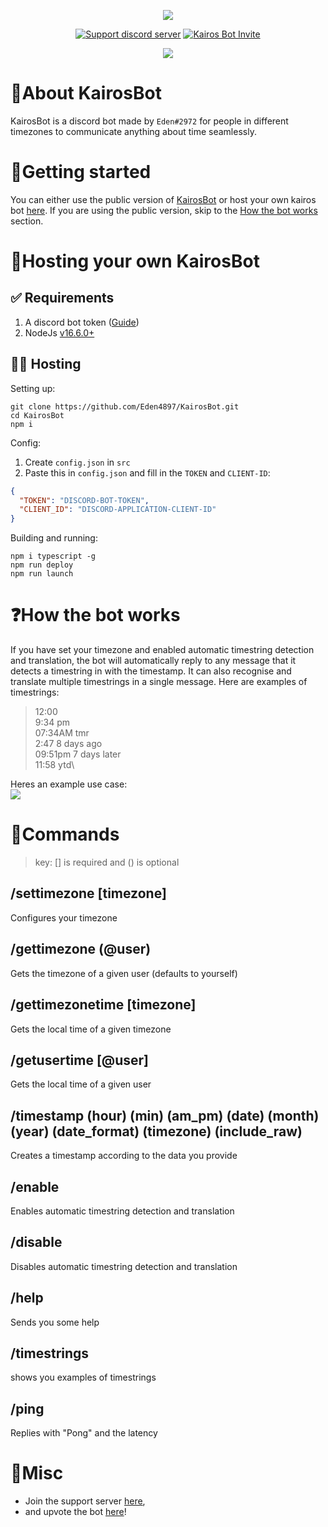 <p align="center">
    <p id=title align="center">
      <img src="https://cdn.discordapp.com/attachments/943708746813702154/950993331612168192/KairosBot-Banner.png">
    </p>
  <p align="center">
    <a href="https://discord.gg/J2xKqDKpGt"><img src="https://img.shields.io/discord/950606768621359104?color=5865F2&logo=discord&logoColor=white" alt="Support discord server" /></a>
    <a href="https://top.gg/bot/950382032620503091"><img src="https://img.shields.io/badge/Invite-KairosBot-5865F2?logo=discord&logoColor=white" alt="Kairos Bot Invite" /></a>
  </p>  
  <p align="center">
    <a href="https://top.gg/bot/950382032620503091">
      <img src="https://top.gg/api/widget/950382032620503091.svg">
    </a>
  </p>
</p>

# 📜About KairosBot

KairosBot is a discord bot made by `Eden#2972` for people in different timezones to communicate anything about time seamlessly.

# 🚀Getting started

You can either use the public version of [KairosBot](https://bit.ly/KairosBot) or host your own kairos bot [here](#hosting-your-own-kairosbot). If you are using the public version, skip to the [How the bot works](#how-the-bot-works) section.

# 🤖Hosting your own KairosBot

## ✅ Requirements

1. A discord bot token ([Guide](https://discordjs.guide/preparations/setting-up-a-bot-application.html#creating-your-bot))
2. NodeJs [v16.6.0+](https://nodejs.org/en/)

## 🏃‍♂️ Hosting

Setting up:

```
git clone https://github.com/Eden4897/KairosBot.git
cd KairosBot
npm i
```

Config:

1. Create `config.json` in `src`
2. Paste this in `config.json` and fill in the `TOKEN` and `CLIENT-ID`:

```json
{
  "TOKEN": "DISCORD-BOT-TOKEN",
  "CLIENT_ID": "DISCORD-APPLICATION-CLIENT-ID"
}
```

Building and running:

```
npm i typescript -g
npm run deploy
npm run launch
```

# ❓How the bot works

If you have set your timezone and enabled automatic timestring detection and translation, the bot will automatically reply to any message that it detects a timestring in with the timestamp. It can also recognise and translate multiple timestrings in a single message. Here are examples of timestrings:

> 12:00\
> 9:34 pm\
> 07:34AM tmr\
> 2:47 8 days ago\
> 09:51pm 7 days later\
> 11:58 ytd\

Heres an example use case:\
![](https://cdn.discordapp.com/attachments/686061884843360256/952161746506895370/KairosBot-Demo.png)

# 📝Commands

> key: [] is required and () is optional

## /settimezone [timezone]

Configures your timezone

## /gettimezone (@user)

Gets the timezone of a given user (defaults to yourself)

## /gettimezonetime [timezone]

Gets the local time of a given timezone

## /getusertime [@user]

Gets the local time of a given user

## /timestamp (hour) (min) (am_pm) (date) (month) (year) (date_format) (timezone) (include_raw)

Creates a timestamp according to the data you provide

## /enable

Enables automatic timestring detection and translation

## /disable

Disables automatic timestring detection and translation

## /help

Sends you some help

## /timestrings

shows you examples of timestrings

## /ping

Replies with "Pong" and the latency

# 🔗Misc

- Join the support server [here](https://discord.gg/J2xKqDKpGt),
- and upvote the bot [here](https://top.gg/bot/950382032620503091)!
